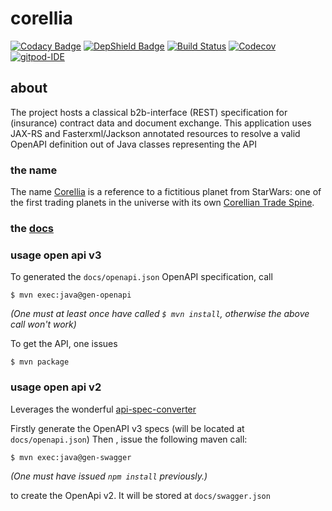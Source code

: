 # corellia

[![Codacy Badge](https://api.codacy.com/project/badge/Grade/bf6fa237dd934970991ecba2c66db23e)](https://app.codacy.com/app/baloise/corellia?utm_source=github.com&utm_medium=referral&utm_content=baloise/corellia&utm_campaign=Badge_Grade_Dashboard)
[![DepShield Badge](https://depshield.sonatype.org/badges/baloise/corellia/depshield.svg)](https://depshield.github.io)
[![Build Status](https://travis-ci.org/baloise/corellia.svg?branch=master)](https://travis-ci.org/baloise/corellia)
[![Codecov](https://img.shields.io/codecov/c/github/baloise/corellia.svg)](https://codecov.io/gh/baloise/corellia)
[![gitpod-IDE](https://img.shields.io/badge/open--IDE-as--gitpod-blue.svg?style=flat&label=openIDE)](https://gitpod.io#https://github.com/baloise/corellia)

## about

The project hosts a classical b2b-interface (REST) specification for (insurance) contract data and document exchange.
This application uses JAX-RS and Fasterxml/Jackson annotated resources to resolve a valid OpenAPI definition out of Java classes representing the API

### the name

The name [Corellia](https://en.wikipedia.org/w/index.php?title=Corellia) is a reference to a fictitious planet from  StarWars: one of the first trading planets in the universe with its own [Corellian Trade Spine](https://starwars.fandom.com/wiki/Corellian_Trade_Spine).

### the [docs](docs/index.md)

### usage open api v3

To generated the `docs/openapi.json` OpenAPI specification, call

```
$ mvn exec:java@gen-openapi
```

_(One must at least once have called `$ mvn install`, otherwise the above call won't work)_

To get the API, one issues

```
$ mvn package
```

### usage open api v2

Leverages the wonderful [api-spec-converter](https://github.com/LucyBot-Inc/api-spec-converter)

Firstly generate the OpenAPI v3 specs (will be located at `docs/openapi.json`)
Then , issue the following maven call:

```
$ mvn exec:java@gen-swagger
```
_(One must have issued `npm install` previously.)_

to create the OpenApi v2. It will be stored at `docs/swagger.json`